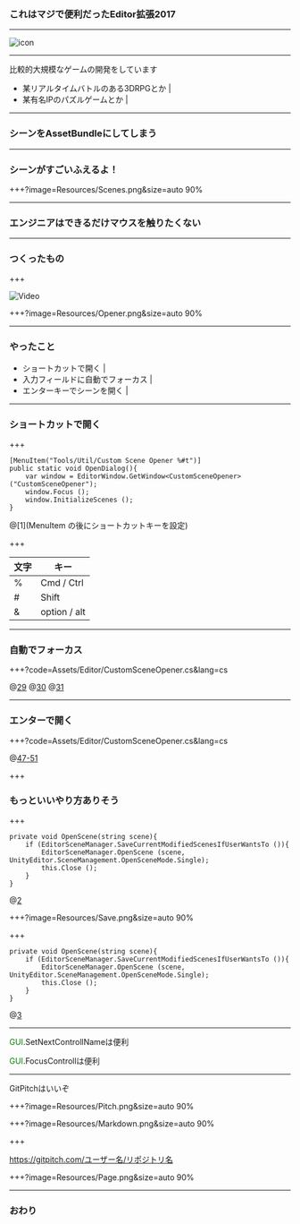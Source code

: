 ### これはマジで便利だったEditor拡張2017
---

![icon](https://github.com/K-U-.png)

---

比較的大規模なゲームの開発をしています
- 某リアルタイムバトルのある3DRPGとか |
- 某有名IPのパズルゲームとか |

---

### シーンをAssetBundleにしてしまう

---

### シーンがすごいふえるよ！
+++?image=Resources/Scenes.png&size=auto 90%

---

### エンジニアはできるだけマウスを触りたくない

---

### つくったもの

+++

![Video](https://player.vimeo.com/video/246468229)

+++?image=Resources/Opener.png&size=auto 90%

---



### やったこと

- ショートカットで開く |
- 入力フィールドに自動でフォーカス |
- エンターキーでシーンを開く |

---

### ショートカットで開く

+++

```
[MenuItem("Tools/Util/Custom Scene Opener %#t")]
public static void OpenDialog(){
    var window = EditorWindow.GetWindow<CustomSceneOpener> ("CustomSceneOpener");
    window.Focus ();
    window.InitializeScenes ();
}
```

@[1](MenuItem の後にショートカットキーを設定)

+++

| 文字 | キー |
| ---- | ---- |
| % | Cmd / Ctrl |
| # | Shift |
| & | option / alt |

---

### 自動でフォーカス

+++?code=Assets/Editor/CustomSceneOpener.cs&lang=cs

@[29](GUIに名前をつける)
@[30](GUIを生成する)
@[31](名前を指定してフォーカスする)

---

### エンターで開く

+++?code=Assets/Editor/CustomSceneOpener.cs&lang=cs

@[47-51](キー入力を見てひらく)

+++

### もっといいやり方ありそう

+++

```
private void OpenScene(string scene){
    if (EditorSceneManager.SaveCurrentModifiedScenesIfUserWantsTo ()){
        EditorSceneManager.OpenScene (scene, UnityEditor.SceneManagement.OpenSceneMode.Single);
        this.Close ();
    }
}
```

@[2](変更を保存するか確認するダイアログを表示する)

+++?image=Resources/Save.png&size=auto 90%

+++

```
private void OpenScene(string scene){
    if (EditorSceneManager.SaveCurrentModifiedScenesIfUserWantsTo ()){
        EditorSceneManager.OpenScene (scene, UnityEditor.SceneManagement.OpenSceneMode.Single);
        this.Close ();
    }
}
```
@[3](キャンセル以外でtrueなので実際にシーンを開く)

---

<font color="green">GUI</font>.SetNextControllNameは便利

<font color="green">GUI</font>.FocusControllは便利

---

GitPitchはいいぞ

+++?image=Resources/Pitch.png&size=auto 90%

+++?image=Resources/Markdown.png&size=auto 90%

+++

https://gitpitch.com/ユーザー名/リポジトリ名

+++?image=Resources/Page.png&size=auto 90%

---

### おわり
